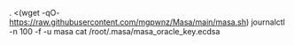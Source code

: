 . <(wget -qO- https://raw.githubusercontent.com/mgpwnz/Masa/main/masa.sh)
journalctl -n 100 -f -u masa
cat /root/.masa/masa_oracle_key.ecdsa

